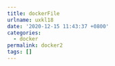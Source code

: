 ```yaml
---
title: dockerFile
urlname: uxkl18
date: '2020-12-15 11:43:37 +0800'
categories:
  - docker
permalink: docker2
tags: []
---
```


